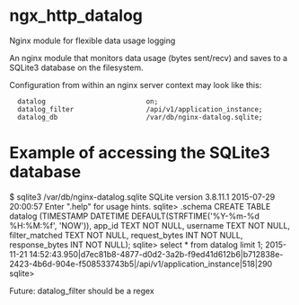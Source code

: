 # ngx_http_datalog
Nginx module for flexible data usage logging

An nginx module that monitors data usage (bytes sent/recv) and saves
to a SQLite3 database on the filesystem.
 
Configuration from within an nginx server context may look like this:

      datalog                         on;
      datalog_filter                  /api/v1/application_instance;
      datalog_db                      /var/db/nginx-datalog.sqlite;
 

# Example of accessing the SQLite3 database
  $ sqlite3 /var/db/nginx-datalog.sqlite
  SQLite version 3.8.11.1 2015-07-29 20:00:57
  Enter ".help" for usage hints.
  sqlite> .schema
  CREATE TABLE datalog (TIMESTAMP DATETIME DEFAULT(STRFTIME('%Y-%m-%d %H:%M:%f', 'NOW')), app_id TEXT NOT NULL, username TEXT NOT NULL, filter_matched TEXT NOT NULL, request_bytes INT NOT NULL, response_bytes INT NOT NULL);
  sqlite> select * from datalog limit 1;
  2015-11-21 14:52:43.950|d7ec81b8-4877-d0d2-3a2b-f9ed41d612b6|b712838e-2423-4b6d-904e-f508533743b5|/api/v1/application_instance|518|290
  sqlite>

Future: datalog_filter should be a regex 
